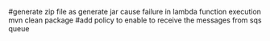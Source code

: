 #generate zip file as generate jar cause failure in lambda function execution
mvn clean package
#add policy to enable to receive the messages from sqs queue

